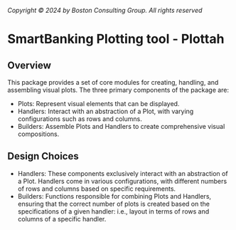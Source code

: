 *Copyright © 2024 by Boston Consulting Group. All rights reserved*
# SmartBanking Plotting tool - Plottah

## Overview
This package provides a set of core modules for creating, handling, and assembling visual plots. The three primary components of the package are:

- Plots: Represent visual elements that can be displayed.
- Handlers: Interact with an abstraction of a Plot, with varying configurations such as rows and columns.
- Builders: Assemble Plots and Handlers to create comprehensive visual compositions.


## Design Choices
- Handlers: These components exclusively interact with an abstraction of a Plot. Handlers come in various configurations, with different numbers of rows and columns based on specific requirements.
- Builders: Functions responsible for combining Plots and Handlers, ensuring that the correct number of plots is created based on the specifications of a given handler: i.e., layout in terms of rows and columns of a specific handler.

